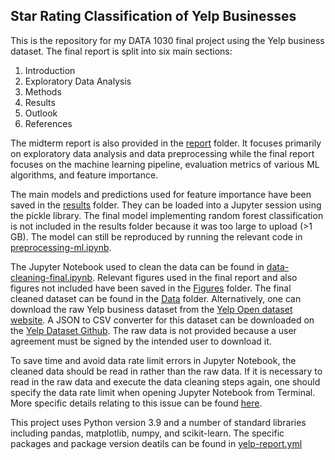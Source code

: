 ## Star Rating Classification of Yelp Businesses

This is the repository for my DATA 1030 final project using the Yelp business dataset. The final report is split into six main sections:
1. Introduction
2. Exploratory Data Analysis
3. Methods
4. Results
5. Outlook
6. References

The midterm report is also provided in the [report](https://github.com/emilynomura1/1030FinalProject/tree/main/report) folder. It focuses primarily on exploratory data analysis and data preprocessing while the final report focuses on the machine learning pipeline, evaluation metrics of various ML algorithms, and feature importance.

The main models and predictions used for feature importance have been saved in the [results](https://github.com/emilynomura1/1030FinalProject/tree/main/results) folder. They can be loaded into a Jupyter session using the pickle library. The final model implementing random forest classification is not included in the results folder because it was too large to upload (>1 GB). The model can still be reproduced by running the relevant code in [preprocessing-ml.ipynb](https://github.com/emilynomura1/1030FinalProject/blob/main/src/preprocessing-ml.ipynb).

The Jupyter Notebook used to clean the data can be found in [data-cleaning-final.ipynb](https://github.com/emilynomura1/1030FinalProject/blob/main/src/data-cleaning-final.ipynb). Relevant figures used in the final report and also figures not included have been saved in the [Figures](https://github.com/emilynomura1/1030FinalProject/tree/main/Figures) folder. The final cleaned dataset can be found in the [Data](https://github.com/emilynomura1/1030FinalProject/tree/main/Data) folder. Alternatively, one can download the raw Yelp business dataset from the [Yelp Open dataset website](https://www.yelp.com/dataset). A JSON to CSV converter for this dataset can be downloaded on the [Yelp Dataset Github](https://github.com/Yelp/dataset-examples). The raw data is not provided because a user agreement must be signed by the intended user to download it.

To save time and avoid data rate limit errors in Jupyter Notebook, the cleaned data should be read in rather than the raw data. If it is necessary to read in the raw data and execute the data cleaning steps again, one should specify the data rate limit when opening Jupyter Notebook from Terminal. More specific details relating to this issue can be found [here](https://stackoverflow.com/questions/43288550/iopub-data-rate-exceeded-in-jupyter-notebook-when-viewing-image).

This project uses Python version 3.9 and a number of standard libraries including pandas, matplotlib, numpy, and scikit-learn. The specific packages and package version deatils can be found in [yelp-report.yml](https://github.com/emilynomura1/1030FinalProject/blob/main/src/yelp-report.yml)

